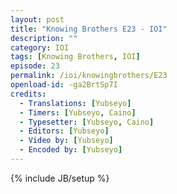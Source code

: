 ```yaml
---
layout: post
title: "Knowing Brothers E23 - IOI"
description: ""
category: IOI
tags: [Knowing Brothers, IOI]
episode: 23
permalink: /ioi/knowingbrothers/E23
openload-id: -ga2BrtSp7I
credits:
  - Translations: [Yubseyo]
  - Timers: [Yubseyo, Caino]
  - Typesetter: [Yubseyo, Caino]
  - Editors: [Yubseyo]
  - Video by: [Yubseyo]
  - Encoded by: [Yubseyo]
---
```

{% include JB/setup %}

